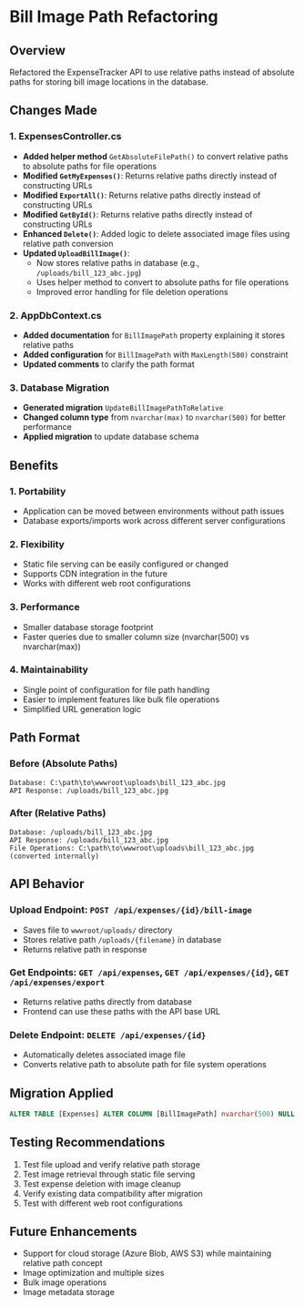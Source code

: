 # Bill Image Path Refactoring

## Overview
Refactored the ExpenseTracker API to use relative paths instead of absolute paths for storing bill image locations in the database.

## Changes Made

### 1. ExpensesController.cs
- **Added helper method** `GetAbsoluteFilePath()` to convert relative paths to absolute paths for file operations
- **Modified `GetMyExpenses()`**: Returns relative paths directly instead of constructing URLs
- **Modified `ExportAll()`**: Returns relative paths directly instead of constructing URLs  
- **Modified `GetById()`**: Returns relative paths directly instead of constructing URLs
- **Enhanced `Delete()`**: Added logic to delete associated image files using relative path conversion
- **Updated `UploadBillImage()`**: 
  - Now stores relative paths in database (e.g., `/uploads/bill_123_abc.jpg`)
  - Uses helper method to convert to absolute paths for file operations
  - Improved error handling for file deletion operations

### 2. AppDbContext.cs
- **Added documentation** for `BillImagePath` property explaining it stores relative paths
- **Added configuration** for `BillImagePath` with `MaxLength(500)` constraint
- **Updated comments** to clarify the path format

### 3. Database Migration
- **Generated migration** `UpdateBillImagePathToRelative` 
- **Changed column type** from `nvarchar(max)` to `nvarchar(500)` for better performance
- **Applied migration** to update database schema

## Benefits

### 1. **Portability**
- Application can be moved between environments without path issues
- Database exports/imports work across different server configurations

### 2. **Flexibility** 
- Static file serving can be easily configured or changed
- Supports CDN integration in the future
- Works with different web root configurations

### 3. **Performance**
- Smaller database storage footprint
- Faster queries due to smaller column size (nvarchar(500) vs nvarchar(max))

### 4. **Maintainability**
- Single point of configuration for file path handling
- Easier to implement features like bulk file operations
- Simplified URL generation logic

## Path Format

### Before (Absolute Paths)
```
Database: C:\path\to\wwwroot\uploads\bill_123_abc.jpg
API Response: /uploads/bill_123_abc.jpg
```

### After (Relative Paths)
```  
Database: /uploads/bill_123_abc.jpg
API Response: /uploads/bill_123_abc.jpg
File Operations: C:\path\to\wwwroot\uploads\bill_123_abc.jpg (converted internally)
```

## API Behavior

### Upload Endpoint: `POST /api/expenses/{id}/bill-image`
- Saves file to `wwwroot/uploads/` directory
- Stores relative path `/uploads/{filename}` in database
- Returns relative path in response

### Get Endpoints: `GET /api/expenses`, `GET /api/expenses/{id}`, `GET /api/expenses/export`
- Returns relative paths directly from database
- Frontend can use these paths with the API base URL

### Delete Endpoint: `DELETE /api/expenses/{id}`
- Automatically deletes associated image file
- Converts relative path to absolute path for file system operations

## Migration Applied
```sql
ALTER TABLE [Expenses] ALTER COLUMN [BillImagePath] nvarchar(500) NULL
```

## Testing Recommendations
1. Test file upload and verify relative path storage
2. Test image retrieval through static file serving
3. Test expense deletion with image cleanup
4. Verify existing data compatibility after migration
5. Test with different web root configurations

## Future Enhancements
- Support for cloud storage (Azure Blob, AWS S3) while maintaining relative path concept
- Image optimization and multiple sizes
- Bulk image operations
- Image metadata storage